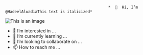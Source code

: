                                                  *  👋  Hi, I’m @HadeelAlwadiaThis text is italicized*       

![This is an image](https://www11.0zz0.com/2022/12/20/19/774981112.jpg)


- 👀 I’m interested in ...
- 🌱 I’m currently learning ...
- 💞️ I’m looking to collaborate on ...
- 📫 How to reach me ...
<!---
HadeelAlwadia/HadeelAlwadia is a ✨ special ✨ repository because its `README.md` (this file) appears on your GitHub profile.
You can click the Preview link to take a look at your changes.
--->
